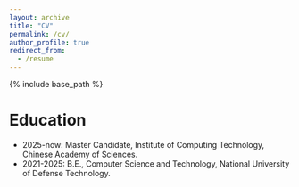 ```yaml
---
layout: archive
title: "CV"
permalink: /cv/
author_profile: true
redirect_from:
  - /resume
---
```


{% include base_path %}

Education
======
* 2025-now: Master Candidate, Institute of Computing Technology, Chinese Academy of Sciences.
* 2021-2025: B.E., Computer Science and Technology, National University of Defense Technology.


